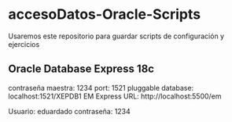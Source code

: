 # accesoDatos-Oracle-Scripts

Usaremos este repositorio para guardar scripts de configuración y ejercicios

## Oracle Database Express 18c
contraseña maestra: 1234
port: 1521
pluggable database: localhost:1521/XEPDB1
EM Express URL: http://localhost:5500/em

Usuario: eduardado
contraseña: 1234
